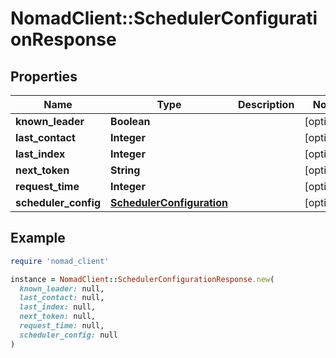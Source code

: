 # NomadClient::SchedulerConfigurationResponse

## Properties

| Name | Type | Description | Notes |
| ---- | ---- | ----------- | ----- |
| **known_leader** | **Boolean** |  | [optional] |
| **last_contact** | **Integer** |  | [optional] |
| **last_index** | **Integer** |  | [optional] |
| **next_token** | **String** |  | [optional] |
| **request_time** | **Integer** |  | [optional] |
| **scheduler_config** | [**SchedulerConfiguration**](SchedulerConfiguration.md) |  | [optional] |

## Example

```ruby
require 'nomad_client'

instance = NomadClient::SchedulerConfigurationResponse.new(
  known_leader: null,
  last_contact: null,
  last_index: null,
  next_token: null,
  request_time: null,
  scheduler_config: null
)
```

